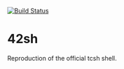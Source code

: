 [![Build Status](https://travis-ci.com/frouioui/42sh.svg?token=XhmJBhJBxshbY6hsWepE&branch=master)](https://travis-ci.com/frouioui/42sh)
# 42sh
Reproduction of the official tcsh shell.
